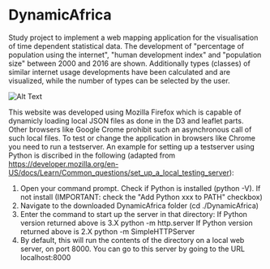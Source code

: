 # DynamicAfrica
Study project to implement a web mapping application for the visualisation of time dependent statistical data. The development of "percentage of population using the internet", "human development index" and "population size" between 2000 and 2016 are shown. Additionally types (classes) of similar internet usage developments have been calculated and are visualized, while the number of types can be selected by the user.   

![Alt Text](https://github.com/lukasalexanderweber/DynamicAfrica/blob/master/gif/ezgif.com-video-to-gif.gif)

This website was developed using Mozilla Firefox which is capable of dynamicly loading local JSON files as done in the D3 and leaflet parts. Other browsers like Google Crome prohibit such an asynchronous call of such local files. To test or change the application in browsers like Chrome you need to run a testserver. An example for setting up a testserver using Python is discribed in the following (adapted from https://developer.mozilla.org/en-US/docs/Learn/Common_questions/set_up_a_local_testing_server):


  1. Open your command prompt. Check if Python is installed (python -V). If not install (IMPORTANT: check the "Add Python xxx to PATH" checkbox)
  2. Navigate to the downloaded DynamicAfrica folder (cd ./DynamicAfrica)
  3. Enter the command to start up the server in that directory:
  If Python version returned above is 3.X
  python -m http.server
  If Python version returned above is 2.X
  python -m SimpleHTTPServer
  4. By default, this will run the contents of the directory on a local web server, on port 8000. You can go to this server by going to the URL localhost:8000

